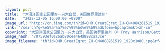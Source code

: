 ```yaml
---
layout: post
title:  "大沼泽国家公园里的一只大白鹭，美国佛罗里达州"
date:   "2022-12-05 16:00:00 +0800"
image_url: "http://cn.bing.com/th?id=OHR.GreatEgret_ZH-CN4088261519_1920x1080.jpg&rf=LaDigue_1920x1080.jpg&pid=hp"
link: "/search?q=%e5%a4%a7%e7%99%bd%e9%b9%ad&form=hpcapt&mkt=zh-cn"
copyright: "大沼泽国家公园里的一只大白鹭，美国佛罗里达州 (© Troy Harrison/Getty Images)"
image_hash: "707593ef0026ab80cee464d898caa3ce"
image_filename: "th?id=OHR.GreatEgret_ZH-CN4088261519_1920x1080.jpg&rf=LaDigue_1920x1080.jpg&pid=hp"
---
```

